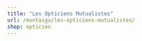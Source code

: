 ```yaml
---
title: "Les Opticiens Mutualistes"
url: /montaigu/les-opticiens-mutualistes/
shop: opticien
---
```

